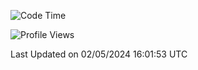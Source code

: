 <!--START_SECTION:waka-->
![Code Time](http://img.shields.io/badge/Code%20Time-1%2C653%20hrs%2052%20mins-blue)

![Profile Views](http://img.shields.io/badge/Profile%20Views-4-blue)


 Last Updated on 02/05/2024 16:01:53 UTC
<!--END_SECTION:waka-->